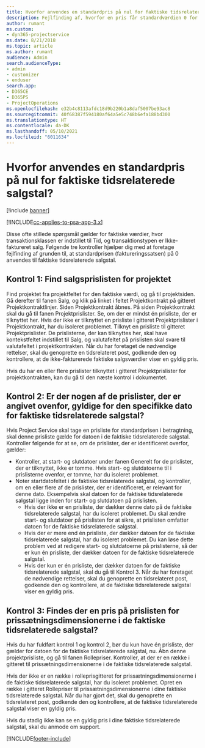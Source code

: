 ```yaml
---
title: Hvorfor anvendes en standardpris på nul for faktiske tidsrelaterede salgstal?
description: Fejlfinding af, hvorfor en pris får standardværdien 0 for faktiske tidsrelaterede salgstal.
author: rumant
ms.custom:
- dyn365-projectservice
ms.date: 8/21/2018
ms.topic: article
ms.author: rumant
audience: Admin
search.audienceType:
- admin
- customizer
- enduser
search.app:
- D365CE
- D365PS
- ProjectOperations
ms.openlocfilehash: e32b4c8113afdc18d9b220b1a8daf5007be93ac8
ms.sourcegitcommit: 40f68387f594180af64a5e5c748b6efa188bd300
ms.translationtype: HT
ms.contentlocale: da-DK
ms.lasthandoff: 05/10/2021
ms.locfileid: "6011634"
---
```

# <a name="why-is-price-defaulting-to-zero-on-time-sales-actuals"></a>Hvorfor anvendes en standardpris på nul for faktiske tidsrelaterede salgstal?

[!include [banner](../includes/psa-now-project-operations.md)]

[!INCLUDE[cc-applies-to-psa-app-3.x](../includes/cc-applies-to-psa-app-3x.md)]

Disse ofte stillede spørgsmål gælder for faktiske værdier, hvor transaktionsklassen er indstillet til Tid, og transaktionstypen er Ikke-faktureret salg. Følgende tre kontroller hjælper dig med at foretage fejlfinding af grunden til, at standardprisen (faktureringssatsen) på 0 anvendes til faktiske tidsrelaterede salgstal.

## <a name="check-1-identify-the-sales-price-list-for-the-project"></a>Kontrol 1: Find salgsprislisten for projektet

Find projektet fra projektfeltet for den faktiske værdi, og gå til projektsiden. Gå derefter til fanen Salg, og klik på linket i feltet Projektkontrakt på gitteret Projektkontraktlinjer. Siden Projektkontrakt åbnes. På siden Projektkontrakt skal du gå til fanen Projektprislister. Se, om der er mindst én prisliste, der er tilknyttet her. Hvis der ikke er tilknyttet en prisliste i gitteret Projektprislister i Projektkontrakt, har du isoleret problemet. Tilknyt en prisliste til gitteret Projektprislister. De prislisterne, der kan tilknyttes her, skal have kontekstfeltet indstillet til Salg, og valutafeltet på prislisten skal svare til valutafeltet i projektkontrakten. Når du har foretaget de nødvendige rettelser, skal du genoprette en tidsrelateret post, godkende den og kontrollere, at de ikke-fakturerede faktiske salgsværdier viser en gyldig pris. 

Hvis du har en eller flere prislister tilknyttet i gitteret Projektprislister for projektkontrakten, kan du gå til den næste kontrol i dokumentet.

## <a name="check-2-are-any-of-the-price-lists-identified-above-valid-for-the-specific-date-of-the-time-sales-actual"></a>Kontrol 2: Er der nogen af de prislister, der er angivet ovenfor, gyldige for den specifikke dato for faktiske tidsrelaterede salgstal?

Hvis Project Service skal tage en prisliste for standardprisen i betragtning, skal denne prisliste gælde for datoen i de faktiske tidsrelaterede salgstal. Kontroller følgende for at se, om de prislister, der er identificeret overfor, gælder:
- Kontroller, at start- og slutdatoer under fanen Generelt for de prislister, der er tilknyttet, ikke er tomme. Hvis start- og slutdatoerne til i prislisterne ovenfor, er tomme, har du isoleret problemet. 
- Noter startdatofeltet i de faktiske tidsrelaterede salgstal, og kontroller, om en eller flere af de prislister, der er identificeret, er relevant for denne dato. Eksempelvis skal datoen for de faktiske tidsrelaterede salgstal ligge inden for start- og slutdatoen på prislisten. 
    - Hvis der ikke er en prisliste, der dækker denne dato på de faktiske tidsrelaterede salgstal, har du isoleret problemet. Du skal ændre start- og slutdatoer på prislisten for at sikre, at prislisten omfatter datoen for de faktiske tidsrelaterede salgstal. 
    - Hvis der er mere end én prisliste, der dækker datoen for de faktiske tidsrelaterede salgstal, har du isoleret problemet. Du kan løse dette problem ved at redigere start- og slutdatoerne på prislisterne, så der er kun én prisliste, der dækker datoen for de faktiske tidsrelaterede salgstal. 
    - Hvis der kun er én prisliste, der dækker datoen for de faktiske tidsrelaterede salgstal, skal du gå til Kontrol 3.
Når du har foretaget de nødvendige rettelser, skal du genoprette en tidsrelateret post, godkende den og kontrollere, at de faktiske tidsrelaterede salgstal viser en gyldig pris.

## <a name="check-3-is-there-a-price-in-the-price-list-for-the-pricing-dimensions-on-the-time-sales-actual"></a>Kontrol 3: Findes der en pris på prislisten for prissætningsdimensionerne i de faktiske tidsrelaterede salgstal?

Hvis du har fuldført kontrol 1 og kontrol 2, bør du kun have én prisliste, der gælder for datoen for de faktiske tidsrelaterede salgstal, nu. Åbn denne projektprisliste, og gå til fanen Rollepriser. Kontroller, at der er en række i gitteret til prissætningsdimensionerne i de faktiske tidsrelaterede salgstal.

Hvis der ikke er en række i rolleprisgitteret for prissætningsdimensionerne i de faktiske tidsrelaterede salgstal, har du isoleret problemet. Opret en række i gitteret Rollepriser til prissætningsdimensionerne i dine faktiske tidsrelaterede salgstal. Når du har gjort det, skal du genoprette en tidsrelateret post, godkende den og kontrollere, at de faktiske tidsrelaterede salgstal viser en gyldig pris.

Hvis du stadig ikke kan se en gyldig pris i dine faktiske tidsrelaterede salgstal, skal du anmode om support. 



[!INCLUDE[footer-include](../includes/footer-banner.md)]